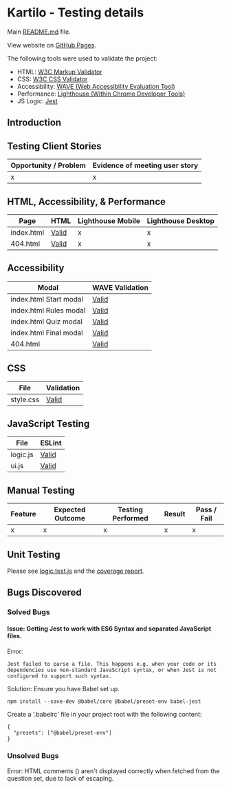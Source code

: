 # Kartilo - Testing details
Main [README.md](./README.md) file.

View website on [GitHub Pages](https://cjns.github.io/Kartilo/).

The following tools were used to validate the project:
- HTML: [W3C Markup Validator](https://validator.w3.org/)
- CSS: [W3C CSS Validator](https://jigsaw.w3.org/css-validator/)
- Accessibility: [WAVE (Web Accessibility Evaluation Tool)](https://wave.webaim.org/)
- Performance: [Lighthouse (Within Chrome Developer Tools)](https://developer.chrome.com/docs/lighthouse/overview/)
- JS Logic: [Jest](https://jestjs.io/)

## Introduction


## Testing Client Stories
|Opportunity / Problem|Evidence of meeting user story|
|-|-|
|x|x|

## HTML, Accessibility, & Performance
|Page|HTML|Lighthouse Mobile|Lighthouse Desktop|
|-|-|-|-|
|index.html|[Valid](assets/images/html-index-valid.webp)|x|x|
|404.html|[Valid](assets/images/html-404-valid.webp)|x|x|

## Accessibility
|Modal|WAVE Validation|
|-|-|
|index.html Start modal|[Valid](assets/images/wave-start.webp)|
|index.html Rules modal|[Valid](assets/images/wave-start.webp)|
|index.html Quiz modal|[Valid](assets/images/wave-quiz.webp)|
|index.html Final modal|[Valid](assets/images/wave-final.webp)|
|404.html|[Valid](assets/images/wave-404.webp)|

## CSS
|File|Validation|
|-|-|
|style.css|[Valid](assets/images/css-style-valid.webp)|

## JavaScript Testing
|File|ESLint|
|-|-|
|logic.js|[Valid](assets/images/js-logic-valid.webp)|
|ui.js|[Valid](assets/images/js-ui-valid.webp)|

## Manual Testing
|Feature|Expected Outcome|Testing Performed|Result|Pass / Fail|
|-|-|-|-|-|
|x|x|x|x|x|

## Unit Testing
Please see [logic.test.js](assets/scripts/logic.js) and the [coverage report](coverage/lcov-report/index.html).

## Bugs Discovered
### Solved Bugs

#### Issue: Getting Jest to work with ES6 Syntax and separated JavaScript files.
Error:
```
Jest failed to parse a file. This happens e.g. when your code or its dependencies use non-standard JavaScript syntax, or when Jest is not configured to support such syntax.
```
Solution: Ensure you have Babel set up.
```
npm install --save-dev @babel/core @babel/preset-env babel-jest
```
Create a  '.babelrc' file in your project root with the following content:
```
{
  "presets": ["@babel/preset-env"]
}
```

### Unsolved Bugs
Error: HTML comments (<!-- -->) aren't displayed correctly when fetched from the question set, due to lack of escaping.